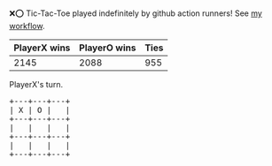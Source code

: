 :x::o: Tic-Tac-Toe played indefinitely by github action runners! See [my workflow](.github/workflows/play.yaml).

|PlayerX wins|PlayerO wins|Ties|
|-|-|-|
|2145|2088|955|

PlayerX's turn.

<pre>
+---+---+---+
| X | O |   |
+---+---+---+
|   |   |   |
+---+---+---+
|   |   |   |
+---+---+---+
</pre>
